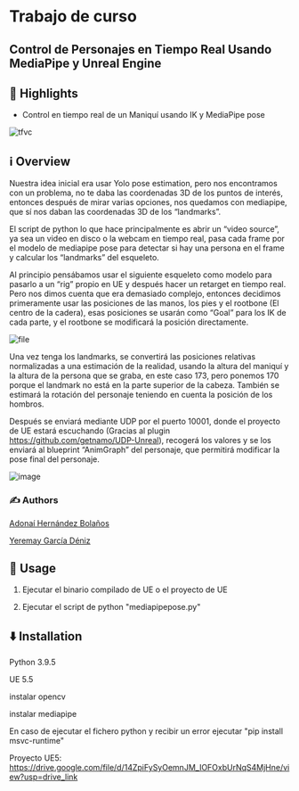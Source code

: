 # Trabajo de curso
## Control de Personajes en Tiempo Real Usando MediaPipe y Unreal Engine

## 🌟 Highlights
 - Control en tiempo real de un Maniquí usando IK y MediaPipe pose
   
![tfvc](https://github.com/user-attachments/assets/fb7a6284-231c-4946-a532-1b4ddea3107e)
   
## ℹ️ Overview
Nuestra idea inicial era usar Yolo pose estimation, pero nos encontramos con un problema, no te daba las coordenadas 3D de los puntos de interés, entonces después de mirar varias opciones, nos quedamos con mediapipe, que sí nos daban las coordenadas 3D de los “landmarks”.

El script de python lo que hace principalmente es abrir un “video source”, ya sea un video en disco o la webcam en tiempo real, pasa cada frame por el modelo de mediapipe pose para detectar si hay una persona en el frame y calcular los “landmarks” del esqueleto.

Al principio pensábamos usar el siguiente esqueleto como modelo para pasarlo a un “rig” propio en UE y después hacer un retarget en tiempo real. Pero nos dimos cuenta que era demasiado complejo, entonces decidimos primeramente usar las posiciones de las manos, los pies y el rootbone (El centro de la cadera), esas posiciones se usarán como “Goal” para los IK de cada parte, y el rootbone se modificará la posición directamente.

![file](https://github.com/user-attachments/assets/22b17ed9-5ced-497c-9b5d-02cd8d8d706f)

Una vez tenga los landmarks, se convertirá las posiciones relativas normalizadas a una estimación de la realidad, usando la altura del maniquí y la altura de la persona que se graba, en este caso 173, pero ponemos 170 porque el landmark no está en la parte superior de la cabeza. También se estimará la rotación del personaje teniendo en cuenta la posición de los hombros.

Después se enviará mediante UDP por el puerto 10001, donde el proyecto de UE estará escuchando (Gracias al plugin https://github.com/getnamo/UDP-Unreal), recogerá los valores y se los enviará al blueprint “AnimGraph” del personaje, que permitirá modificar la pose final del personaje.

![image](https://github.com/user-attachments/assets/f45198c5-4866-4dc1-aed5-d5a6b19d2b92)


### ✍️ Authors
[Adonaí Hernández Bolaños](https://github.com/AdonaiHernandez)

[Yeremay García Déniz](https://github.com/YereGD)


## 🚀 Usage

1. Ejecutar el binario compilado de UE o el proyecto de UE

2. Ejecutar el script de python "mediapipepose.py"

## ⬇️ Installation

Python 3.9.5

UE 5.5

instalar opencv

instalar mediapipe

En caso de ejecutar el fichero python y recibir un error ejecutar "pip install msvc-runtime"

Proyecto UE5: https://drive.google.com/file/d/14ZpiFySyOemnJM_IOFOxbUrNqS4MjHne/view?usp=drive_link
